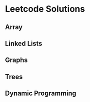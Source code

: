 # Leetcode Solutions


## Array



## Linked Lists


## Graphs


## Trees


## Dynamic Programming


